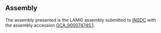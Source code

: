 

Assembly
--------

The assembly presented is the LAMI0 assembly submitted to
[INSDC](http://www.insdc.org) with the assembly accession
[GCA\_900074745.1](http://www.ebi.ac.uk/ena/data/view/GCA_900074745.1).
